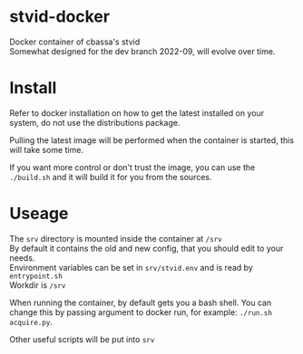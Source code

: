 # stvid-docker

Docker container of cbassa's stvid<br>
Somewhat designed for the dev branch 2022-09, will evolve over time.

# Install

Refer to docker installation on how to get the latest installed on your system, do not use the distributions package.<br>

Pulling the latest image will be performed when the container is started, this will take some time.<br>

If you want more control or don't trust the image, you can use the `./build.sh` and it will build it for you from the sources.

# Useage

The `srv` directory is mounted inside the container at `/srv`<br>
By default it contains the old and new config, that you should edit to your needs.<br>
Environment variables can be set in `srv/stvid.env` and is read by `entrypoint.sh`<br>
Workdir is `/srv`<br>

When running the container, by default gets you a bash shell. You can change this by passing argument to docker run, for example: `./run.sh acquire.py`.<br>

Other useful scripts will be put into `srv`<br>

